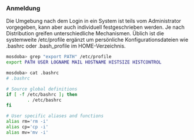 ### Anmeldung

<p class="aleft">
    Die Umgebung nach dem Login in ein System ist teils vom Administrator vorgegeben, kann aber auch individuell festgeschrieben werden.
    Je nach Distribution greifen unterschiedliche Mechanismen. Üblich ist die systemweite /etc/profile ergänzt um persönliche Konfigurationsdateien wie .bashrc oder .bash_profile im HOME-Verzeichnis.
</p>

<div class="fragment" style="width:100%">

```bash
mosdoba> grep "export PATH" /etc/profile
export PATH USER LOGNAME MAIL HOSTNAME HISTSIZE HISTCONTROL
```
</div>

<div class="fragment" style="width:100%">

```bash
mosdoba> cat .bashrc
# .bashrc

# Source global definitions
if [ -f /etc/bashrc ]; then
        . /etc/bashrc
fi

# User specific aliases and functions
alias rm='rm -i'
alias cp='cp -i'
alias mv='mv -i'
```

</div>